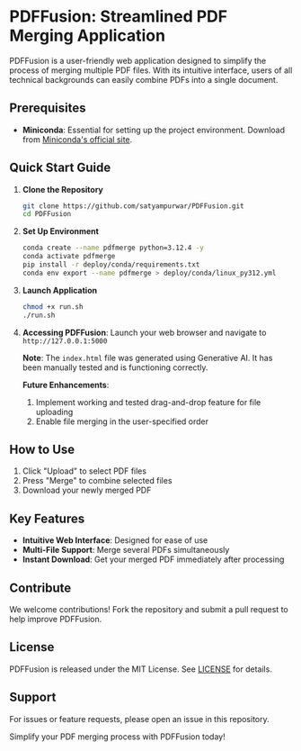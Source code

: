 # PDFFusion: Streamlined PDF Merging Application

PDFFusion is a user-friendly web application designed to simplify the process of merging multiple PDF files. With its intuitive interface, users of all technical backgrounds can easily combine PDFs into a single document.

## Prerequisites

- **Miniconda**: Essential for setting up the project environment. Download from [Miniconda's official site](https://docs.conda.io/en/latest/miniconda.html).

## Quick Start Guide

1. **Clone the Repository**
   ```bash
   git clone https://github.com/satyampurwar/PDFFusion.git
   cd PDFFusion
   ```

2. **Set Up Environment**
   ```bash
   conda create --name pdfmerge python=3.12.4 -y
   conda activate pdfmerge
   pip install -r deploy/conda/requirements.txt
   conda env export --name pdfmerge > deploy/conda/linux_py312.yml
   ```

3. **Launch Application**
   ```bash
   chmod +x run.sh
   ./run.sh
   ```

4. **Accessing PDFFusion**: Launch your web browser and navigate to `http://127.0.0.1:5000`
   
   **Note**: The `index.html` file was generated using Generative AI. It has been manually tested and is functioning correctly.

   **Future Enhancements**:
   1. Implement working and tested drag-and-drop feature for file uploading
   2. Enable file merging in the user-specified order

## How to Use

1. Click "Upload" to select PDF files
2. Press "Merge" to combine selected files
3. Download your newly merged PDF

## Key Features

- **Intuitive Web Interface**: Designed for ease of use
- **Multi-File Support**: Merge several PDFs simultaneously
- **Instant Download**: Get your merged PDF immediately after processing

## Contribute

We welcome contributions! Fork the repository and submit a pull request to help improve PDFFusion.

## License

PDFFusion is released under the MIT License. See [LICENSE](LICENSE) for details.

## Support

For issues or feature requests, please open an issue in this repository.

Simplify your PDF merging process with PDFFusion today!